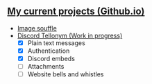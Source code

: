 ## [My current projects (Github.io)](https://kluskizmakiem.me/)
* [Image souffle](https://github.com/ArtSergy/Image-souffle)
* [Discord Tellonym (Work in progress)](https://kluskizmakiem.me/tellonym/index.html)
  * [x]  Plain text messages
  * [x]  Authentication
  * [x]  Discord embeds
  * [ ]  Attachments
  * [ ]  Website bells and whistles
